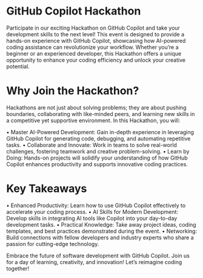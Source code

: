 # GitHub Copilot Hackathon

Participate in our exciting Hackathon on GitHub Copilot and take your development skills to the next level! This event is designed to provide a hands-on experience with GitHub Copilot, showcasing how AI-powered coding assistance can revolutionize your workflow. Whether you’re a beginner or an experienced developer, this Hackathon offers a unique opportunity to enhance your coding efficiency and unlock your creative potential.

# Why Join the Hackathon?
Hackathons are not just about solving problems; they are about pushing boundaries, collaborating with like-minded peers, and learning new skills in a competitive yet supportive environment. In this Hackathon, you will:

•	Master AI-Powered Development: Gain in-depth experience in leveraging GitHub Copilot for generating code, debugging, and automating repetitive tasks.
•	Collaborate and Innovate: Work in teams to solve real-world challenges, fostering teamwork and creative problem-solving.
•	Learn by Doing: Hands-on projects will solidify your understanding of how GitHub Copilot enhances productivity and supports innovative coding practices.

# Key Takeaways
•	Enhanced Productivity: Learn how to use GitHub Copilot effectively to accelerate your coding process.
•	AI Skills for Modern Development: Develop skills in integrating AI tools like Copilot into your day-to-day development tasks.
•	Practical Knowledge: Take away project ideas, coding templates, and best practices demonstrated during the event.
•	Networking: Build connections with fellow developers and industry experts who share a passion for cutting-edge technology.

Embrace the future of software development with GitHub Copilot. Join us for a day of learning, creativity, and innovation! Let’s reimagine coding together!

